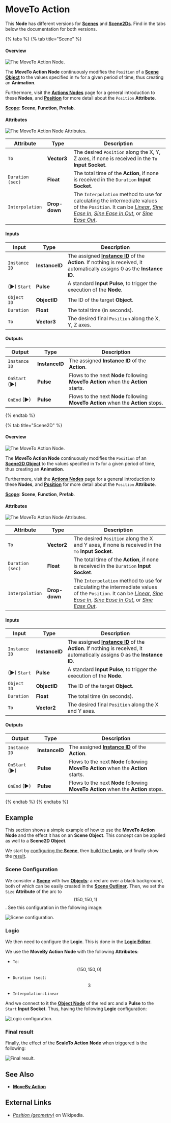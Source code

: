 # MoveTo Action

This **Node** has different versions for [**Scenes**](../../objects-and-types/project-objects/scene.md) and [**Scene2Ds**](../../objects-and-types/project-objects/scene2d.md). Find in the tabs below the documentation for both versions.

{% tabs %}
{% tab title="Scene" %}
#### Overview

![The MoveTo Action Node.](../../.gitbook/assets/movetoactionupdatedimage.png)

The **MoveTo Action Node** continuously modifies the `Position` of a [**Scene Object**](../../objects-and-types/scene-objects/) to the values specified in `To` for a given period of time, thus creating an **Animation**.

Furthermore, visit the [**Actions Nodes**](./) page for a general introduction to these **Nodes**, and [**Position**](../../objects-and-types/attributes/common-attributes/transformation/#position) for more detail about the `Position` **Attribute**.

[**Scope**](../overview.md#scopes): **Scene**, **Function**, **Prefab**.

#### Attributes

![The MoveTo Action Node Attributes.](../../.gitbook/assets/movetoactionattributes.png)

| Attribute        | Type          | Description                                                                                                                                                                                                                                                                                                                                  |
| ---------------- | ------------- | -------------------------------------------------------------------------------------------------------------------------------------------------------------------------------------------------------------------------------------------------------------------------------------------------------------------------------------------- |
| `To`             | **Vector3**   | The desired `Position` along the X, Y, Z axes, if none is received in the `To` **Input Socket**.                                                                                                                                                                                                                                             |
| `Duration (sec)` | **Float**     | The total time of the **Action**, if none is received in the `Duration` **Input Socket**.                                                                                                                                                                                                                                                    |
| `Interpolation`  | **Drop-down** | The `Interpolation` method to use for calculating the intermediate values of the `Position`. It can be [_Linear_](https://en.wikipedia.org/wiki/Linear\_interpolation), [_Sine Ease In_](https://easings.net/#easeInSine), [_Sine Ease In Out_](https://easings.net/#easeInOutSine), or [_Sine Ease Out_](https://easings.net/#easeOutSine). |

#### Inputs

| Input         | Type           | Description                                                                                                                                  |
| ------------- | -------------- | -------------------------------------------------------------------------------------------------------------------------------------------- |
| `Instance ID` | **InstanceID** | The assigned [**Instance ID**](./#instance-id) of the **Action**. If nothing is received, it automatically assigns 0 as the **Instance ID**. |
| (►) `Start`   | **Pulse**      | A standard **Input Pulse**, to trigger the execution of the **Node**.                                                                        |
| `Object ID`   | **ObjectID**   | The ID of the target **Object**.                                                                                                             |
| `Duration`    | **Float**      | The total time (in seconds).                                                                                                                 |
| `To`          | **Vector3**    | The desired final `Position` along the X, Y, Z axes.                                                                                         |

#### Outputs

| Output        | Type           | Description                                                                        |
| ------------- | -------------- | ---------------------------------------------------------------------------------- |
| `Instance ID` | **InstanceID** | The assigned [**Instance ID**](./#instance-id) of the **Action**.                  |
| `OnStart` (►) | **Pulse**      | Flows to the next **Node** following **MoveTo Action** when the **Action** starts. |
| `OnEnd` (►)   | **Pulse**      | Flows to the next **Node** following **MoveTo Action** when the **Action** stops.  |
{% endtab %}

{% tab title="Scene2D" %}
#### Overview

![The MoveTo Action Node.](../../.gitbook/assets/movetoaction2dnode.png)

The **MoveTo Action Node** continuously modifies the `Position` of an [**Scene2D Object**](../../objects-and-types/scene2d-objects/) to the values specified in `To` for a given period of time, thus creating an **Animation**.

Furthermore, visit the [**Actions Nodes**](./) page for a general introduction to these **Nodes**, and [**Position**](../../objects-and-types/attributes/common-attributes/transformation/#position) for more detail about the `Position` **Attribute**.

[**Scope**](../overview.md#scopes): **Scene**, **Function**, **Prefab**.

#### Attributes

![The MoveTo Action Node Attributes.](../../.gitbook/assets/movetoactionatts2d.png)

| Attribute        | Type          | Description                                                                                                                                                                                                                                                                                                                                  |
| ---------------- | ------------- | -------------------------------------------------------------------------------------------------------------------------------------------------------------------------------------------------------------------------------------------------------------------------------------------------------------------------------------------- |
| `To`             | **Vector2**   | The desired `Position` along the X and Y axes, if none is received in the `To` **Input Socket**.                                                                                                                                                                                                                                             |
| `Duration (sec)` | **Float**     | The total time of the **Action**, if none is received in the `Duration` **Input Socket**.                                                                                                                                                                                                                                                    |
| `Interpolation`  | **Drop-down** | The `Interpolation` method to use for calculating the intermediate values of the `Position`. It can be [_Linear_](https://en.wikipedia.org/wiki/Linear\_interpolation), [_Sine Ease In_](https://easings.net/#easeInSine), [_Sine Ease In Out_](https://easings.net/#easeInOutSine), or [_Sine Ease Out_](https://easings.net/#easeOutSine). |

#### Inputs

| Input         | Type           | Description                                                                                                                                  |
| ------------- | -------------- | -------------------------------------------------------------------------------------------------------------------------------------------- |
| `Instance ID` | **InstanceID** | The assigned [**Instance ID**](./#instance-id) of the **Action**. If nothing is received, it automatically assigns 0 as the **Instance ID**. |
| (►) `Start`   | **Pulse**      | A standard **Input Pulse**, to trigger the execution of the **Node**.                                                                        |
| `Object ID`   | **ObjectID**   | The ID of the target **Object**.                                                                                                             |
| `Duration`    | **Float**      | The total time (in seconds).                                                                                                                 |
| `To`          | **Vector2**    | The desired final `Position` along the X and Y axes.                                                                                         |

#### Outputs

| Output        | Type           | Description                                                                        |
| ------------- | -------------- | ---------------------------------------------------------------------------------- |
| `Instance ID` | **InstanceID** | The assigned [**Instance ID**](./#instance-id) of the **Action**.                  |
| `OnStart` (►) | **Pulse**      | Flows to the next **Node** following **MoveTo Action** when the **Action** starts. |
| `OnEnd` (►)   | **Pulse**      | Flows to the next **Node** following **MoveTo Action** when the **Action** stops.  |
{% endtab %}
{% endtabs %}

## Example

This section shows a simple example of how to use the **MoveTo Action** **Node** and the effect it has on an **Scene Object**. This concept can be applied as well to a **Scene2D Object**.

We start by [configuring the **Scene**](movetoaction.md#scene-configuration), then [build the **Logic**](movetoaction.md#logic), and finally show the [result](movetoaction.md#final-result).

### Scene Configuration

We consider a [**Scene**](../../objects-and-types/project-objects/scene.md) with two [**Objects**](../../objects-and-types/scene-objects/): a red arc over a black background, both of which can be easily created in the [**Scene Outliner**](../../modules/scene-outliner.md). Then, we set the `Size` **Attribute** of the arc to $$(150, 150, 1)$$. See this configuration in the following image:

![Scene configuration.](../../.gitbook/assets/examplesactions/ExampleMoveTo\_1.png)

### Logic

We then need to configure the **Logic**. This is done in the [**Logic Editor**](../../modules/logic-editor.md).

We use the **MoveBy Action** **Node** with the following **Attributes**:

* `To`: $$(150, 150, 0)$$
* `Duration (sec)`: $$3$$
* `Interpolation`: `Linear`

And we connect to it the [**Object Node**](../../objects-and-types/scene-objects/#objects-in-the-logic) of the red arc and a **Pulse** to the `Start` **Input Socket**. Thus, having the following **Logic** configuration:

![Logic configuration.](../../.gitbook/assets/examplesactions/ExampleMoveTo\_2.png)

### Final result

Finally, the effect of the **ScaleTo Action** **Node** when triggered is the following:

![Final result.](../../.gitbook/assets/examplesactions/ExampleMoveTo\_3.gif)

## See Also

* [**MoveBy Action**](movebyaction.md)

## External Links

* [_Position (geometry)_](https://en.wikipedia.org/wiki/Position\_\(geometry\)) on Wikipedia.
